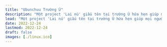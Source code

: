 ```yaml
---
title: "Ubunchuu Trường Ú"
description: "Một project 'Lai nú' giấu tên tại trường Ú hứa hẹn giúp mọi người bước đầu tiếp cận với Linux, đặc biệt là Ubuntu cùng cách thiết lập chúng như một pro developer."
lead: "Một project 'Lai nú' giấu tên tại trường Ú hứa hẹn giúp mọi người bước đầu tiếp cận với Linux, đặc biệt là Ubuntu cùng cách thiết lập chúng như một pro developer."
date: 2022-12-24
lastmod: 2022-12-24
draft: false
images: [./linux.ico]
---
```

